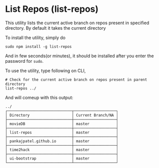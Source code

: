 # List Repos (list-repos)

This utility lists the current active branch on repos present in specified directory. By default it takes the current directory

To install the utility, simply do
```
sudo npm install -g list-repos
```
And in few seconds(or minutes), it should be installed after you enter the password for `sudo`.

To use the utility, type following on CLI,
```
# Check for the current active branch on repos present in parent directory
list-repos ../
```

And will comeup with this output:
```
../
┌─────────────────────────────┬───────────────────┐
│ Directory                   │ Current Branch/NA │
├─────────────────────────────┼───────────────────┤
│ movieDB                     │ master            │
├─────────────────────────────┼───────────────────┤
│ list-repos                  │ master            │
├─────────────────────────────┼───────────────────┤
│ pankajpatel.github.io       │ master            │
├─────────────────────────────┼───────────────────┤
│ time2hack                   │ master            │
├─────────────────────────────┼───────────────────┤
│ ui-bootstrap                │ master            │
└─────────────────────────────┴───────────────────┘

```
